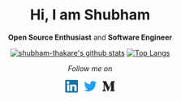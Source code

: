 <div align="center">

<h1>Hi, I am Shubham</h1>

**Open Source Enthusiast** and **Software Engineer**

</div>

<div align="center">
  
  [![shubham-thakare's github stats](https://github-readme-stats.vercel.app/api?username=shubham-thakare&show_icons=true&theme=radical&include_all_commits=true&count_private=true&hide_title=true)](https://github.com/shubham-thakare?tab=repositories)
  [![Top Langs](https://github-readme-stats.vercel.app/api/top-langs/?username=shubham-thakare&layout=compact&theme=blue-green)](https://github.com/shubham-thakare?tab=repositories)
</div>

<div align="center">
  
  *Follow me on*
  
  <a href="https://www.linkedin.com/in/shubham-v-thakare" target="_blank"><img src="./icons/linkedin.svg" width="25px"/></a>
  &nbsp;
  <a href="https://twitter.com/_shubhamthakare" target="_blank"><img src="./icons/twitter.svg" width="25px"/></a>
  &nbsp;
  <a href="https://medium.com/@shubham.thakare" target="_blank"><img src="./icons/medium.svg" width="25px"/></a>
</div>
